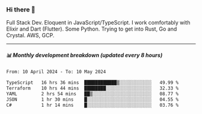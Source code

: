 ### Hi there 👋

Full Stack Dev. Eloquent in JavaScript/TypeScript. I work comfortably with Elixir and Dart (Flutter). Some Python. Trying to get into Rust, Go and Crystal. AWS, GCP.

***

##### 📊 Monthly development breakdown (updated every 8 hours)

<!--START_SECTION:waka-->

```txt
From: 10 April 2024 - To: 10 May 2024

TypeScript   16 hrs 36 mins  ████████████▒░░░░░░░░░░░░   49.99 %
Terraform    10 hrs 44 mins  ████████░░░░░░░░░░░░░░░░░   32.33 %
YAML         2 hrs 54 mins   ██▒░░░░░░░░░░░░░░░░░░░░░░   08.77 %
JSON         1 hr 30 mins    █░░░░░░░░░░░░░░░░░░░░░░░░   04.55 %
C#           1 hr 14 mins    █░░░░░░░░░░░░░░░░░░░░░░░░   03.76 %
```

<!--END_SECTION:waka-->
